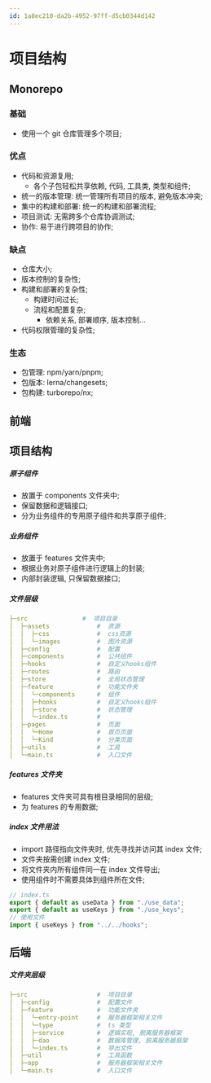 ```yaml
---
id: 1a8ec210-da2b-4952-97ff-d5cb0344d142
---
```


# 项目结构

## Monorepo

### 基础

- 使用一个 git 仓库管理多个项目;

### 优点

- 代码和资源复用;
  - 各个子包轻松共享依赖, 代码, 工具类, 类型和组件;
- 统一的版本管理: 统一管理所有项目的版本, 避免版本冲突;
- 集中的构建和部署: 统一的构建和部署流程;
- 项目测试: 无需跨多个仓库协调测试;
- 协作: 易于进行跨项目的协作;

### 缺点

- 仓库大小;
- 版本控制的复杂性;
- 构建和部署的复杂性;
  - 构建时间过长;
  - 流程和配置复杂;
    - 依赖关系, 部署顺序, 版本控制...
- 代码权限管理的复杂性;

### 生态

- 包管理: npm/yarn/pnpm;
- 包版本: lerna/changesets;
- 包构建: turborepo/nx;

## 前端

## 项目结构

##### 原子组件

- 放置于 components 文件夹中;
- 保留数据和逻辑接口;
- 分为业务组件的专用原子组件和共享原子组件;

##### 业务组件

- 放置于 features 文件夹中;
- 根据业务对原子组件进行逻辑上的封装;
- 内部封装逻辑, 只保留数据接口;

##### 文件层级

```yaml
├─src               #  项目目录
│  ├─assets             #  资源
│  │  ├─css             #  css资源
│  │  └─images          #  图片资源
│  ├─config             #  配置
│  ├─components         #  公共组件
│  ├─hooks              #  自定义hooks组件
│  ├─routes             #  路由
│  ├─store              #  全局状态管理
│  ├─feature            #  功能文件夹
│  │  └─components      #  组件
│  │  ├─hooks           #  自定义hooks组件
│  │  ├─store           #  状态管理
│  │  └─index.ts        #
│  ├─pages              #  页面
│  │  └─Home            #  首页页面
│  │  └─Kind            #  分类页面
│  ├─utils              #  工具
│  └─main.ts            #  入口文件
```

##### features 文件夹

- features 文件夹可具有根目录相同的层级;
- 为 features 的专用数据;

##### index 文件用法

- import 路径指向文件夹时, 优先寻找并访问其 index 文件;
- 文件夹按需创建 index 文件;
- 将文件夹内所有组件同一在 index 文件导出;
- 使用组件时不需要具体到组件所在文件;

```typescript
// index.ts
export { default as useData } from "./use_data";
export { default as useKeys } from "./use_keys";
// 使用文件
import { useKeys } from "../../hooks";
```

## 后端

##### 文件夹层级

```yaml
├─src                   #  项目目录
│  ├─config             #  配置文件
│  ├─feature            #  功能文件夹
│  │  └─entry-point     #  服务器框架相关文件
│  │  └─type            #  ts 类型
│  │  ├─service         #  逻辑实现, 脱离服务器框架
│  │  ├─dao             #  数据库管理, 脱离服务器框架
│  │  └─index.ts        #  导出文件
│  ├─util               #  工具函数
│  ├─app                #  服务器框架相关文件
│  └─main.ts            #  入口文件
```
